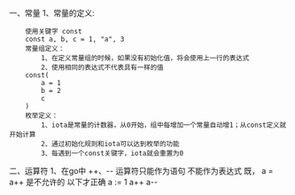 一、常量
    1、常量的定义:
        
        使用关键字 const
        const a, b, c = 1, "a", 3
        常量组定义：
            1、在定义常量组的时候，如果没有初始化值，将会使用上一行的表达式
            2、使用相同的表达式不代表具有一样的值
        const(
            a = 1
            b = 2
            c
        )
        枚举定义：
            1、iota是常量的计数器，从0开始，组中每增加一个常量自动增1；从const定义就开始计算
            2、通过初始化规则和iota可以达到枚举的功能
            3、每遇到一个const关键字，iota就会重置为0



二、运算符
    1、在go中 ++、-- 运算符只能作为语句 不能作为表达式
    既，
    a = a++ 是不允许的
    以下才正确
    a := 1
    a++   a--
